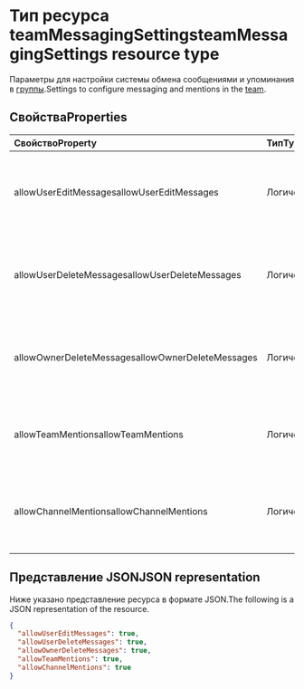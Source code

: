 # <a name="teammessagingsettings-resource-type"></a><span data-ttu-id="b7c68-101">Тип ресурса teamMessagingSettings</span><span class="sxs-lookup"><span data-stu-id="b7c68-101">teamMessagingSettings resource type</span></span>



<span data-ttu-id="b7c68-102">Параметры для настройки системы обмена сообщениями и упоминания в [группы](team.md).</span><span class="sxs-lookup"><span data-stu-id="b7c68-102">Settings to configure messaging and mentions in the [team](team.md).</span></span>

## <a name="properties"></a><span data-ttu-id="b7c68-103">Свойства</span><span class="sxs-lookup"><span data-stu-id="b7c68-103">Properties</span></span>
| <span data-ttu-id="b7c68-104">Свойство</span><span class="sxs-lookup"><span data-stu-id="b7c68-104">Property</span></span>     | <span data-ttu-id="b7c68-105">Тип</span><span class="sxs-lookup"><span data-stu-id="b7c68-105">Type</span></span>   |<span data-ttu-id="b7c68-106">Описание</span><span class="sxs-lookup"><span data-stu-id="b7c68-106">Description</span></span>|
|:---------------|:--------|:----------|
|<span data-ttu-id="b7c68-107">allowUserEditMessages</span><span class="sxs-lookup"><span data-stu-id="b7c68-107">allowUserEditMessages</span></span>|<span data-ttu-id="b7c68-108">Логический</span><span class="sxs-lookup"><span data-stu-id="b7c68-108">Boolean</span></span>|<span data-ttu-id="b7c68-109">Если параметр имеет значение true, пользователи могут изменять свои сообщения;</span><span class="sxs-lookup"><span data-stu-id="b7c68-109">If set to true, users can edit their messages.</span></span>|
|<span data-ttu-id="b7c68-110">allowUserDeleteMessages</span><span class="sxs-lookup"><span data-stu-id="b7c68-110">allowUserDeleteMessages</span></span>|<span data-ttu-id="b7c68-111">Логический</span><span class="sxs-lookup"><span data-stu-id="b7c68-111">Boolean</span></span>|<span data-ttu-id="b7c68-112">Если параметр имеет значение true, пользователи могут удалять свои сообщения.</span><span class="sxs-lookup"><span data-stu-id="b7c68-112">If set to true, users can delete their messages.</span></span>|
|<span data-ttu-id="b7c68-113">allowOwnerDeleteMessages</span><span class="sxs-lookup"><span data-stu-id="b7c68-113">allowOwnerDeleteMessages</span></span>|<span data-ttu-id="b7c68-114">Логический</span><span class="sxs-lookup"><span data-stu-id="b7c68-114">Boolean</span></span>|<span data-ttu-id="b7c68-115">Если параметр имеет значение true, владельцы могут удалять все сообщения.</span><span class="sxs-lookup"><span data-stu-id="b7c68-115">If set to true, owners can delete any message.</span></span>|
|<span data-ttu-id="b7c68-116">allowTeamMentions</span><span class="sxs-lookup"><span data-stu-id="b7c68-116">allowTeamMentions</span></span>|<span data-ttu-id="b7c68-117">Логический</span><span class="sxs-lookup"><span data-stu-id="b7c68-117">Boolean</span></span>|<span data-ttu-id="b7c68-118">Если задано значение true, допускаются упоминания @team.</span><span class="sxs-lookup"><span data-stu-id="b7c68-118">If set to true, @team mentions are allowed.</span></span>|
|<span data-ttu-id="b7c68-119">allowChannelMentions</span><span class="sxs-lookup"><span data-stu-id="b7c68-119">allowChannelMentions</span></span>|<span data-ttu-id="b7c68-120">Логический</span><span class="sxs-lookup"><span data-stu-id="b7c68-120">Boolean</span></span>|<span data-ttu-id="b7c68-121">Если задано значение true, допускаются упоминания @channel.</span><span class="sxs-lookup"><span data-stu-id="b7c68-121">If set to true, @channel mentions are allowed.</span></span>|

## <a name="json-representation"></a><span data-ttu-id="b7c68-122">Представление JSON</span><span class="sxs-lookup"><span data-stu-id="b7c68-122">JSON representation</span></span>

<span data-ttu-id="b7c68-123">Ниже указано представление ресурса в формате JSON.</span><span class="sxs-lookup"><span data-stu-id="b7c68-123">The following is a JSON representation of the resource.</span></span>

<!-- {
  "blockType": "resource",
  "@odata.type": "microsoft.graph.teamMessagingSettings"
}-->

```json
{
  "allowUserEditMessages": true,
  "allowUserDeleteMessages": true,
  "allowOwnerDeleteMessages": true,
  "allowTeamMentions": true,
  "allowChannelMentions": true    
}
```

<!-- uuid: 8fcb5dbc-d5aa-4681-8e31-b001d5168d79
2015-10-25 14:57:30 UTC -->
<!-- {
  "type": "#page.annotation",
  "description": "team's messagingSettings resource",
  "keywords": "",
  "section": "documentation",
  "tocPath": ""
}-->
